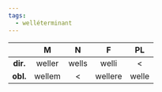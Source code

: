 ```yaml
---
tags:
  - welléterminant
---
```


|          |    M    |  N  |   F   | PL    |
| :------: | :-----: | :-: | :---: | :-:   |
| **dir.** |   weller   | wells | welli   |  <    |
| **obl.** | wellem     | <   | wellere  | welle |